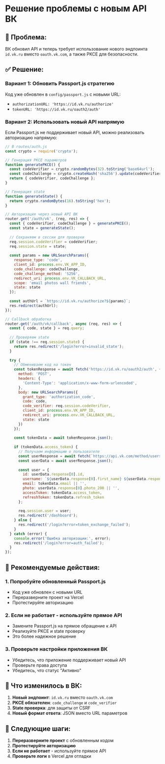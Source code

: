 # Решение проблемы с новым API ВК

## 🚨 **Проблема:**

ВК обновил API и теперь требует использование нового эндпоинта `id.vk.ru` вместо `oauth.vk.com`, а также PKCE для безопасности.

## ✅ **Решение:**

### Вариант 1: Обновить Passport.js стратегию

Код уже обновлен в `config/passport.js` с новыми URL:
- `authorizationURL: 'https://id.vk.ru/authorize'`
- `tokenURL: 'https://id.vk.ru/oauth2/auth'`

### Вариант 2: Использовать новый API напрямую

Если Passport.js не поддерживает новый API, можно реализовать авторизацию напрямую:

```javascript
// В routes/auth.js
const crypto = require('crypto');

// Генерация PKCE параметров
function generatePKCE() {
  const codeVerifier = crypto.randomBytes(32).toString('base64url');
  const codeChallenge = crypto.createHash('sha256').update(codeVerifier).digest('base64url');
  return { codeVerifier, codeChallenge };
}

// Генерация state
function generateState() {
  return crypto.randomBytes(16).toString('hex');
}

// Авторизация через новый API ВК
router.get('/auth/vk', (req, res) => {
  const { codeVerifier, codeChallenge } = generatePKCE();
  const state = generateState();
  
  // Сохраняем в сессии для проверки
  req.session.codeVerifier = codeVerifier;
  req.session.state = state;
  
  const params = new URLSearchParams({
    response_type: 'code',
    client_id: process.env.VK_APP_ID,
    code_challenge: codeChallenge,
    code_challenge_method: 'S256',
    redirect_uri: process.env.VK_CALLBACK_URL,
    scope: 'email photos wall friends',
    state: state
  });
  
  const authUrl = `https://id.vk.ru/authorize?${params}`;
  res.redirect(authUrl);
});

// Callback обработка
router.get('/auth/vk/callback', async (req, res) => {
  const { code, state } = req.query;
  
  // Проверяем state
  if (state !== req.session.state) {
    return res.redirect('/login?error=invalid_state');
  }
  
  try {
    // Обмениваем код на токен
    const tokenResponse = await fetch('https://id.vk.ru/oauth2/auth', {
      method: 'POST',
      headers: {
        'Content-Type': 'application/x-www-form-urlencoded',
      },
      body: new URLSearchParams({
        grant_type: 'authorization_code',
        code: code,
        code_verifier: req.session.codeVerifier,
        client_id: process.env.VK_APP_ID,
        redirect_uri: process.env.VK_CALLBACK_URL,
        state: state
      })
    });
    
    const tokenData = await tokenResponse.json();
    
    if (tokenData.access_token) {
      // Получаем информацию о пользователе
      const userResponse = await fetch(`https://api.vk.com/method/users.get?access_token=${tokenData.access_token}&v=5.131`);
      const userData = await userResponse.json();
      
      const user = {
        id: userData.response[0].id,
        username: `${userData.response[0].first_name} ${userData.response[0].last_name}`,
        email: tokenData.email || '',
        photo: userData.response[0].photo_200 || '',
        accessToken: tokenData.access_token,
        refreshToken: tokenData.refresh_token
      };
      
      req.session.user = user;
      res.redirect('/dashboard');
    } else {
      res.redirect('/login?error=token_exchange_failed');
    }
  } catch (error) {
    console.error('Ошибка авторизации:', error);
    res.redirect('/login?error=auth_failed');
  }
});
```

## 🚀 **Рекомендуемые действия:**

### 1. **Попробуйте обновленный Passport.js**
- Код уже обновлен с новыми URL
- Переразверните проект на Vercel
- Протестируйте авторизацию

### 2. **Если не работает - используйте прямое API**
- Замените Passport.js на прямое обращение к API
- Реализуйте PKCE и state проверку
- Это более надежное решение

### 3. **Проверьте настройки приложения ВК**
- Убедитесь, что приложение поддерживает новый API
- Проверьте права доступа
- Убедитесь, что статус "Активно"

## 📝 **Что изменилось в ВК:**

1. **Новый эндпоинт**: `id.vk.ru` вместо `oauth.vk.com`
2. **PKCE обязателен**: `code_challenge` и `code_verifier`
3. **State проверка**: для защиты от CSRF
4. **Новый формат ответа**: JSON вместо URL параметров

## 🎯 **Следующие шаги:**

1. **Переразверните проект** с обновленным кодом
2. **Протестируйте авторизацию**
3. **Если не работает** - используйте прямое API
4. **Проверьте логи** в Vercel для отладки
